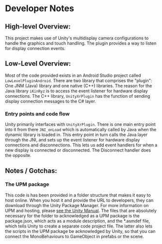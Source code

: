# Developer Notes

## High-level Overview:

This project makes use of Unity's multidisplay camera configurations to handle the graphics and touch handling. The plugin provides a way to listen for display connection events.

## Low-Level Overview:
Most of the code provided exists in an Android Studio project called `LowLevelPluginAndroid`. There are two library that comprises the "plugin": One JNM (Java) library and one native (C++) libraries. The reason for the Java library `iKinRyz` is to access the event listener for hardware display connections. The C++ library, `UnityXrPlugin` has the function of sending display connection messages to the C# layer.

### Entry points and code flow
Unity primarily interfaces with `UnityXrPlugin`.  There is one main entry point into it from there `JNI_onLoad` which is automatically called by Java when the dynamic library is loaded in. This entry point in turn calls the Java layer through the JNI, and sets up the event listener for hardware display connections and disconnections. This lets us add event handlers for when a new display is connected or disconnected. The Disconnect handler does the opposite.

## Notes / Gotchas:
### The UPM package
This code is has been provided in a folder structure that makes it easy to host online. When you host it and provide the URL to developers, they can download through the Unity Package Manager. For more information on UPM and hosting, please [see the Unity Manual](https://docs.unity3d.com/Packages/com.unity.package-manager-ui@1.8/manual/index.html). The files that are absolutely necessary for the folder to acknowledged as a UPM package is the package.json, which acts as a module description, and the *.asmdef file, which tells Unity to create a separate code project file. The latter also lets the scripts in the UPM package be acknowledged by Unity, so that you can connect the MonoBehaviours to GameObject in prefabs or the scene.
